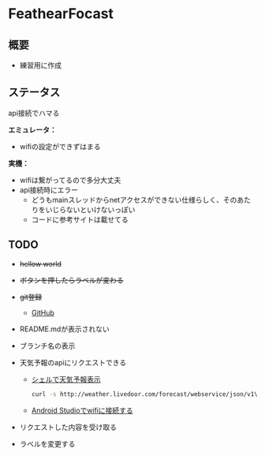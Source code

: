 # FeathearFocast

## 概要
* 練習用に作成

## ステータス

api接続でハマる

**エミュレータ：**

* wifiの設定ができずはまる

**実機：**

- wifiは繋がってるので多分大丈夫
- api接続時にエラー
  - どうもmainスレッドからnetアクセスができない仕様らしく、そのあたりをいじらないといけないっぽい
  - コードに参考サイトは載せてる



## TODO

- ~~hellow world~~

- ~~ボタンを押したらラベルが変わる~~

- ~~git登録~~
    - [GitHub](https://github.com/kuwacchi38/FeathearFocast/tree/master)

- README.mdが表示されない

- ブランチ名の表示

- 天気予報のapiにリクエストできる
    - [シェルで天気予報表示](https://qiita.com/stc1988/items/70e27508e2febc20571d)

      ```bash
      curl -s http://weather.livedoor.com/forecast/webservice/json/v1\?city\=270000 | jq -r '.forecasts[] | select(.dateLabel == "今日").telop'
      ```
    - [Android Studioでwifiに接続する](https://teratail.com/questions/2462)


- リクエストした内容を受け取る
- ラベルを変更する


